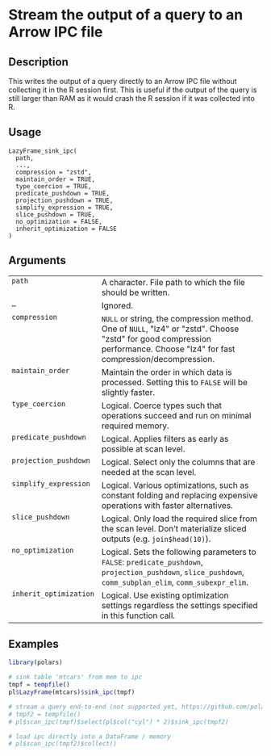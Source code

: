 

# Stream the output of a query to an Arrow IPC file

## Description

This writes the output of a query directly to an Arrow IPC file without
collecting it in the R session first. This is useful if the output of
the query is still larger than RAM as it would crash the R session if it
was collected into R.

## Usage

<pre><code class='language-R'>LazyFrame_sink_ipc(
  path,
  ...,
  compression = "zstd",
  maintain_order = TRUE,
  type_coercion = TRUE,
  predicate_pushdown = TRUE,
  projection_pushdown = TRUE,
  simplify_expression = TRUE,
  slice_pushdown = TRUE,
  no_optimization = FALSE,
  inherit_optimization = FALSE
)
</code></pre>

## Arguments

<table>
<tr>
<td style="white-space: nowrap; font-family: monospace; vertical-align: top">
<code id="LazyFrame_sink_ipc_:_path">path</code>
</td>
<td>
A character. File path to which the file should be written.
</td>
</tr>
<tr>
<td style="white-space: nowrap; font-family: monospace; vertical-align: top">
<code id="LazyFrame_sink_ipc_:_...">…</code>
</td>
<td>
Ignored.
</td>
</tr>
<tr>
<td style="white-space: nowrap; font-family: monospace; vertical-align: top">
<code id="LazyFrame_sink_ipc_:_compression">compression</code>
</td>
<td>
<code>NULL</code> or string, the compression method. One of
<code>NULL</code>, "lz4" or "zstd". Choose "zstd" for good compression
performance. Choose "lz4" for fast compression/decompression.
</td>
</tr>
<tr>
<td style="white-space: nowrap; font-family: monospace; vertical-align: top">
<code id="LazyFrame_sink_ipc_:_maintain_order">maintain_order</code>
</td>
<td>
Maintain the order in which data is processed. Setting this to
<code>FALSE</code> will be slightly faster.
</td>
</tr>
<tr>
<td style="white-space: nowrap; font-family: monospace; vertical-align: top">
<code id="LazyFrame_sink_ipc_:_type_coercion">type_coercion</code>
</td>
<td>
Logical. Coerce types such that operations succeed and run on minimal
required memory.
</td>
</tr>
<tr>
<td style="white-space: nowrap; font-family: monospace; vertical-align: top">
<code id="LazyFrame_sink_ipc_:_predicate_pushdown">predicate_pushdown</code>
</td>
<td>
Logical. Applies filters as early as possible at scan level.
</td>
</tr>
<tr>
<td style="white-space: nowrap; font-family: monospace; vertical-align: top">
<code id="LazyFrame_sink_ipc_:_projection_pushdown">projection_pushdown</code>
</td>
<td>
Logical. Select only the columns that are needed at the scan level.
</td>
</tr>
<tr>
<td style="white-space: nowrap; font-family: monospace; vertical-align: top">
<code id="LazyFrame_sink_ipc_:_simplify_expression">simplify_expression</code>
</td>
<td>
Logical. Various optimizations, such as constant folding and replacing
expensive operations with faster alternatives.
</td>
</tr>
<tr>
<td style="white-space: nowrap; font-family: monospace; vertical-align: top">
<code id="LazyFrame_sink_ipc_:_slice_pushdown">slice_pushdown</code>
</td>
<td>
Logical. Only load the required slice from the scan level. Don’t
materialize sliced outputs (e.g. <code>join$head(10)</code>).
</td>
</tr>
<tr>
<td style="white-space: nowrap; font-family: monospace; vertical-align: top">
<code id="LazyFrame_sink_ipc_:_no_optimization">no_optimization</code>
</td>
<td>
Logical. Sets the following parameters to <code>FALSE</code>:
<code>predicate_pushdown</code>, <code>projection_pushdown</code>,
<code>slice_pushdown</code>, <code>comm_subplan_elim</code>,
<code>comm_subexpr_elim</code>.
</td>
</tr>
<tr>
<td style="white-space: nowrap; font-family: monospace; vertical-align: top">
<code id="LazyFrame_sink_ipc_:_inherit_optimization">inherit_optimization</code>
</td>
<td>
Logical. Use existing optimization settings regardless the settings
specified in this function call.
</td>
</tr>
</table>

## Examples

``` r
library(polars)

# sink table 'mtcars' from mem to ipc
tmpf = tempfile()
pl$LazyFrame(mtcars)$sink_ipc(tmpf)

# stream a query end-to-end (not supported yet, https://github.com/pola-rs/polars/issues/1040)
# tmpf2 = tempfile()
# pl$scan_ipc(tmpf)$select(pl$col("cyl") * 2)$sink_ipc(tmpf2)

# load ipc directly into a DataFrame / memory
# pl$scan_ipc(tmpf2)$collect()
```
